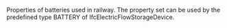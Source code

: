 Properties of batteries used in railway. The property set can be used by the predefined type BATTERY of IfcElectricFlowStorageDevice.

